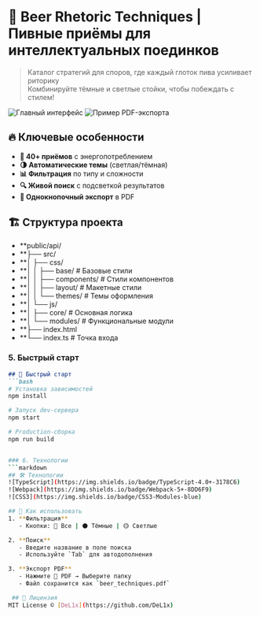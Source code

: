 # 🍻 Beer Rhetoric Techniques | Пивные приёмы для интеллектуальных поединков

> Каталог стратегий для споров, где каждый глоток пива усиливает риторику  
> Комбинируйте тёмные и светлые стойки, чтобы побеждать с стилем!

![Главный интерфейс](screenshots/main-preview.png)
![Пример PDF-экспорта](screenshots/pdf-export.png)

## 🔥 Ключевые особенности
- **🍺 40+ приёмов** с энергопотреблением
- **🌗 Автоматические темы** (светлая/тёмная)
- **📊 Фильтрация** по типу и сложности
- **🔍 Живой поиск** с подсветкой результатов
- **📄 Однокнопочный экспорт** в PDF

## 🏗 Структура проекта
- **public/api/
- **├── src/
- **│ ├── css/
- **│ │ ├── base/ # Базовые стили
- **│ │ ├── components/ # Стили компонентов
- **│ │ ├── layout/ # Макетные стили
- **│ │ └── themes/ # Темы оформления
- **│ └── js/
- **│ ├── core/ # Основная логика
- **│ └── modules/ # Функциональные модули
- **├── index.html
- **└── index.ts # Точка входа


### 5. Быстрый старт
```markdown
## 🚀 Быстрый старт
```bash
# Установка зависимостей
npm install

# Запуск dev-сервера
npm start

# Production-сборка
npm run build


### 6. Технологии
```markdown
## 🛠 Технологии
![TypeScript](https://img.shields.io/badge/TypeScript-4.0+-3178C6)
![Webpack](https://img.shields.io/badge/Webpack-5+-8DD6F9)
![CSS3](https://img.shields.io/badge/CSS3-Modules-blue)

## 📌 Как использовать
1. **Фильтрация**  
   - Кнопки: 🍺 Все | ⚫ Тёмные | 🟡 Светлые

2. **Поиск**  
   - Введите название в поле поиска
   - Используйте `Tab` для автодополнения

3. **Экспорт PDF**  
   - Нажмите 📄 PDF → Выберите папку
   - Файл сохранится как `beer_techniques.pdf`

 ## 📜 Лицензия
MIT License © [DeL1x](https://github.com/DeL1x)
